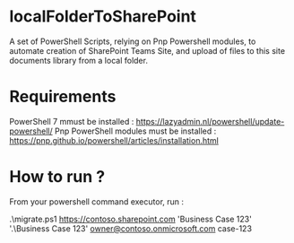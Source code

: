 # localFolderToSharePoint

A set of PowerShell Scripts, relying on Pnp Powershell modules, to automate creation of SharePoint Teams Site, and upload of files to this site documents library from a local folder.

# Requirements
PowerShell 7 mmust be installed : https://lazyadmin.nl/powershell/update-powershell/
Pnp PowerShell modules must be installed : https://pnp.github.io/powershell/articles/installation.html

# How to run ?
From your powershell command executor, run :

.\migrate.ps1 https://contoso.sharepoint.com 'Business Case 123' '.\Business Case 123\' owner@contoso.onmicrosoft.com case-123

